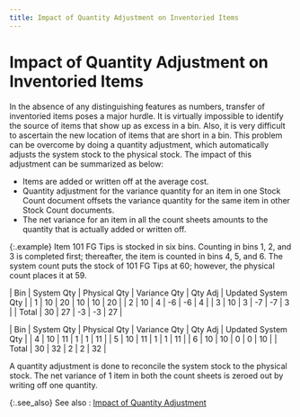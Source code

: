 ```yaml
---
title: Impact of Quantity Adjustment on Inventoried Items
---
```


# Impact of Quantity Adjustment on Inventoried Items


In the absence of any distinguishing features as numbers, transfer of  inventoried items poses a major hurdle. It is virtually impossible to  identify the source of items that show up as excess in a bin. Also, it  is very difficult to ascertain the new location of items that are short  in a bin. This problem can be overcome by doing a quantity adjustment,  which automatically adjusts the system stock to the physical stock. The  impact of this adjustment can be summarized as below:

- Items are added  or written off at the average cost.
- Quantity adjustment  for the variance quantity for an item in one Stock Count document offsets  the variance quantity for the same item in other Stock Count documents.
- The net variance  for an item in all the count sheets amounts to the quantity that is actually  added or written off.



{:.example}
Item 101 FG Tips is stocked in six bins. Counting  in bins 1, 2, and 3 is completed first; thereafter, the item is counted  in bins 4, 5, and 6. The system count puts the stock of 101 FG Tips at  60; however, the physical count places it at 59.


| Bin | System Qty | Physical Qty | Variance Qty | Qty Adj | Updated System Qty |
| 1 | 10 | 20 | 10 | 10 | 20 |
| 2 | 10 | 4 | -6 | -6 | 4 |
| 3 | 10 | 3 | -7 | -7 | 3 |
| Total | 30 | 27 | -3 | -3 | 27 |



| Bin | System Qty | Physical Qty | Variance Qty | Qty Adj | Updated System Qty |
| 4 | 10 | 11 | 1 | 1 | 11 |
| 5 | 10 | 11 | 1 | 1 | 11 |
| 6 | 10 | 10 | 0 | 0 | 10 |
| Total | 30 | 32 | 2 | 2 | 32 |



A quantity adjustment is done to reconcile the system stock to the physical  stock. The net variance of 1 item in both the count sheets is zeroed out  by writing off one quantity.


{:.see_also}
See also
: [Impact  of Quantity Adjustment]({{site.wm_baseurl}}/inv-adj/stock-count/impact-of-quantity-adjustment/impact_of_quantity_adjustment.html)
